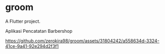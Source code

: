 # groom

A Flutter project.

Aplikasi Pencatatan Barbershop


https://github.com/zerokira98/groom/assets/31804242/a558634d-3324-41ce-9a41-92e294d2f3f1

